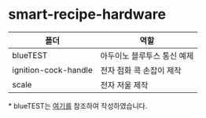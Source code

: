 # smart-recipe-hardware

|폴더|역할|
|---|---|
|blueTEST|아두이노 블루투스 통신 예제|
|ignition-cock-handle|전자 점화 콕 손잡이 제작|
|scale|전자 저울 제작|

\* blueTEST는 [여기를](https://bugwhale.tistory.com/11) 참조하여 작성하였습니다.